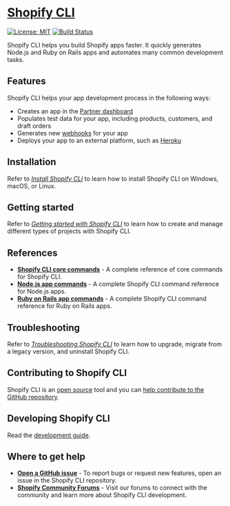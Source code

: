 # [Shopify CLI](https://shopify.dev/tools/cli)

[![License: MIT](https://img.shields.io/badge/License-MIT-green.svg)](LICENSE.md)
[![Build Status](https://github.com/Shopify/shopify-cli-internal/workflows/CI/badge.svg)](https://github.com/Shopify/shopify-cli-internal/actions)

Shopify CLI helps you build Shopify apps faster. It quickly generates Node.js and Ruby on Rails apps and automates many common development tasks.

## Features

Shopify CLI helps your app development process in the following ways:

- Creates an app in the [Partner dashboard](https://partners.shopify.com/current/resources)
- Populates test data for your app, including products, customers, and draft orders
- Generates new [webhooks](https://shopify.dev/tutorials/manage-webhooks) for your app
- Deploys your app to an external platform, such as [Heroku](https://www.heroku.com/)

## Installation

Refer to [*Install Shopify CLI*](https://shopify.dev/tools/cli/installation) to learn how to install Shopify CLI on Windows, macOS, or Linux.

## Getting started

Refer to [*Getting started with Shopify CLI*](https://shopify.dev/tools/cli/getting-started) to learn how to create and manage different types of projects with Shopify CLI.

## References

- **[Shopify CLI core commands](https://shopify.dev/tools/cli/reference)** - A complete reference of core commands for Shopify CLI.
- **[Node.js app commands](https://shopify.dev/tools/cli/reference/node-app)** - A complete Shopify CLI command reference for Node.js apps.
- **[Ruby on Rails app commands](https://shopify.dev/tools/cli/reference/ruby-on-rails-app)** - A complete Shopify CLI command reference for Ruby on Rails apps.

## Troubleshooting

Refer to [*Troubleshooting Shopify CLI*](https://shopify.dev/tools/cli/troubleshooting) to learn how to upgrade, migrate from a legacy version, and uninstall Shopify CLI.

## Contributing to Shopify CLI

Shopify CLI is an [open source](https://github.com/Shopify/shopify-cli/blob/master/.github/LICENSE.md) tool and you can [help contribute to the GitHub repository](https://github.com/Shopify/shopify-cli/blob/master/.github/CONTRIBUTING.md).

## Developing Shopify CLI

Read the [development guide](https://github.com/Shopify/shopify-cli/wiki).

## Where to get help

- **[Open a GitHub issue](https://github.com/Shopify/shopify-app-cli/issues)** - To report bugs or request new features, open an issue in the Shopify CLI repository.
- **[Shopify Community Forums](https://community.shopify.com/)** - Visit our forums to connect with the community and learn more about Shopify CLI development.
